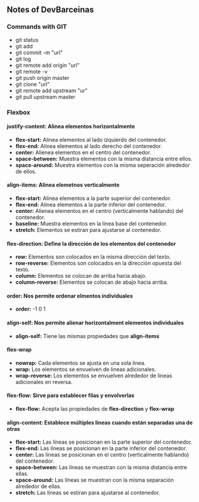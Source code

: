 ## Notes of DevBarceinas

### Commands with GIT
- git status
- git add
- git commit -m "url"
- git log
- git remote add origin "url" 
- git remote -v
- git push origin master
- git clone "url"
- git remote add upstream "ur"
- git pull upstream master

### Flexbox

#### justify-content: Alinea elementos horizontalmente
- **flex-start:** Alinea elementos al lado izquierdo del contenedor.
- **flex-end:** Alinea elementos al lado derecho del contenedor.
- **center:** Alienea elementos en el centro del contenedor.
- **space-between:** Muestra elementos con la misma distancia entre ellos.
- **space-around:** Muestra elementos con la misma seperación alrededor de ellos.

#### align-items: Alinea elemetnos verticalmente
- **flex-start:** Alinea elementos a la parte superior del contenedor.
- **flex-end:** Alinea elementos a la parte inferior del contenedor.
- **center:** Alienea elementos en el centro (verticalmente hablando) del contenedor.
- **baseline:** Muestra elementos en la linea base del contenedor.
- **stretch:** Elementos se estiran para ajustarse al contenedor.

#### flex-direction: Define la dirección de los elementos del contenedor
- **row:** Elementos son colocados en la misma dirección del texto.
- **row-reverse:** Elementos son colocados en la dirección opuesta del texto.
- **column:** Elementos se colocan de arriba hacia abajo.
- **column-reverse:** Elementos se colocan de abajo hacia arriba.

#### order: Nos permite ordenar elmentos individuales
- **order:** -1 0 1

#### align-self: Nos permite alienar horizontalment elementos individuales
- **align-self:** Tiene las mismas propiedades que **align-items**

#### flex-wrap
- **nowrap:** Cada elementos se ajusta en una sola linea.
- **wrap:** Los elementos se envuelven de lineas adicionales.
- **wrap-reverse:** Los elementos se envuelven alrededor de lineas adicionales en reversa.

#### flex-flow: Sirve para establecer filas y envolverlas
- **flex-flow:** Acepta las propiedades de **flex-direction** y **flex-wrap**

#### align-content: Establece múltiples lineas cuando están separadas una de otras
- **flex-start:** Las líneas se posicionan en la parte superior del contenedor.
- **flex-end:** Las líneas se posicionan en la parte inferior del contenedor.
- **center:** Las líneas se posicionan en el centro (verticalmente hablando) del contenedor.
- **space-between:** Las líneas se muestran con la misma distancia entre ellas.
- **space-around:** Las líneas se muestran con la misma separación alrededor de ellas.
- **stretch:** Las líneas se estiran para ajustarse al contenedor.